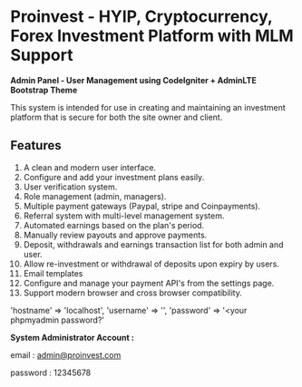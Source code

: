 # Proinvest - HYIP, Cryptocurrency, Forex Investment Platform with MLM Support
**Admin Panel - User Management using CodeIgniter + AdminLTE Bootstrap Theme**

This system is intended for use in creating and maintaining an investment platform that is secure for both the
site owner and client. 

## Features
1. A clean and modern user interface.
2. Configure and add your investment plans easily.
3. User verification system.
4. Role management (admin, managers).
5. Multiple payment gateways (Paypal, stripe and Coinpayments).
6. Referral system with multi-level management system.
7. Automated earnings based on the plan's period.
8. Manually review payouts and approve payments.
9. Deposit, withdrawals and earnings transaction list for both admin and user.
10. Allow re-investment or withdrawal of deposits upon expiry by users. 
11. Email templates
12. Configure and manage your payment API's from the settings page.
13. Support modern browser and cross browser compatibility.

'hostname' => 'localhost',
'username' => '<Your phpmyadmin username>',
'password' => '<your phpmyadmin password?'

**System Administrator Account :**

email : admin@proinvest.com

password : 12345678
